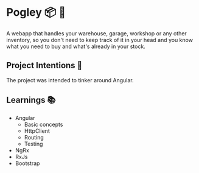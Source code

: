 # Pogley :package: :eyes:

A webapp that handles your warehouse, garage, workshop or any other inventory, so you don't need to keep track of it in your head and you know
what you need to buy and what's already in your stock.

## Project Intentions :thinking:

The project was intended to tinker around Angular.

## Learnings :books:

- Angular
  - Basic concepts
  - HttpClient
  - Routing
  - Testing
- NgRx
- RxJs
- Bootstrap
